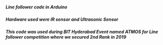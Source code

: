 ##### Line follower code in Arduino
##### Hardware used were IR sensor and Ultrasonic Sensor
##### This code was used during BIT Hyderabad Event named ATMOS for Line follower competition where we secured 2nd Rank in 2019
